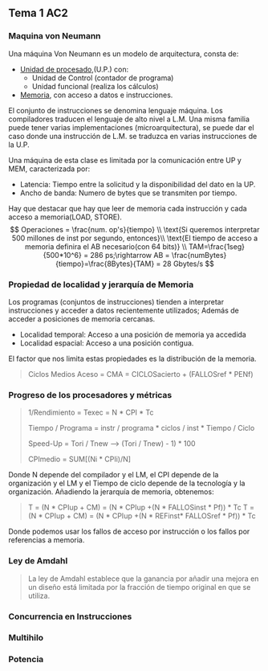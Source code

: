 ## Tema 1 AC2

### Maquina von Neumann

Una máquina Von Neumann es un modelo de arquitectura, consta de:

* <u>Unidad de procesado</u>,(U.P.) con:
  * Unidad de Control (contador de programa)
  * Unidad funcional (realiza los cálculos)
* <u>Memoria</u>, con acceso a datos e instrucciones.

El conjunto de instrucciones se denomina lenguaje máquina. Los compiladores traducen el lenguaje de alto nivel a L.M. Una misma familia puede tener  varias implementaciones (microarquitectura), se puede dar el caso donde una instrucción de L.M. se traduzca en varias instrucciones de la U.P.

Una máquina de esta clase es limitada por la comunicación entre UP y MEM, caracterizada por:

* Latencia: Tiempo entre la solicitud y la disponibilidad del dato en la UP.
* Ancho de banda: Numero de bytes que se transmiten por tiempo.

Hay que destacar que hay que leer de memoria cada instrucción y cada acceso a memoria(LOAD, STORE).
$$
Operaciones = \frac{num. op's}{tiempo} \\
\text{Si queremos interpretar 500 millones de inst por segundo, entonces}\\
\text{El tiempo de acceso a memoria definira el AB necesario(con 64 bits)} \\
TAM=\frac{1seg}{500*10^6} = 286 ps;\rightarrow AB = \frac{numBytes}{tiempo}=\frac{8Bytes}{TAM} = 28 Gbytes/s
$$

### Propiedad de localidad y jerarquía de Memoria

Los programas (conjuntos de instrucciones) tienden a interpretar instrucciones y acceder a datos recientemente utilizados; Además de acceder a posiciones de memoria cercanas.

* Localidad temporal: Acceso a una posición de memoria ya accedida
* Localidad espacial: Acceso a una posición contigua.

El factor que nos limita estas propiedades es la distribución de la memoria.

> Ciclos Medios Aceso = CMA = CICLOSacierto + (FALLOSref * PENf)

### Progreso de los procesadores y métricas

>1/Rendimiento = Texec = N * CPI * Tc
>
>Tiempo / Programa = instr / programa * ciclos / inst * Tiempo / Ciclo
>
>Speed-Up = Tori / Tnew --> (Tori / Tnew) - 1) * 100
>
>CPImedio = SUM[(Ni * CPIi)/N]

Donde N depende del compilador y el LM, el CPI depende de la organización y el LM y el Tiempo de ciclo depende de la tecnología y la organización. Añadiendo la jerarquía de memoria, obtenemos:

> T = (N * CPIup + CM) = (N * CPIup +(N * FALLOSinst * Pf)) * Tc
> T = (N * CPIup + CM) = (N * CPIup +(N * REFinst* FALLOSref * Pf)) * Tc

Donde podemos usar los fallos de acceso por instrucción o los fallos por referencias a memoria. 

### Ley de Amdahl

> La ley de Amdahl establece que la ganancia por añadir una mejora en un diseño está limitada por la fracción de tiempo original en que se utiliza.



### Concurrencia en Instrucciones

### Multihilo

### Potencia








